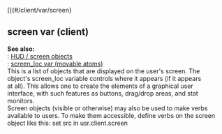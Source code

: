 []{#/client/var/screen}    
## screen var (client)    
**See also:**    
:   [HUD / screen objects](/ref/%7Bnotes%7D/HUD.md)    
:   [screen_loc var (movable atoms)](/ref/atom/movable/var/screen_loc.md)    
This is a list of objects that are displayed on the user\'s screen. The    
object\'s screen_loc variable controls where it appears (if it appears    
at all). This allows one to create the elements of a graphical user    
interface, with such features as buttons, drag/drop areas, and stat    
monitors.    
Screen objects (visible or otherwise) may also be used to make verbs    
available to users. To make them accessible, define verbs on the screen    
object like this: set src in usr.client.screen  